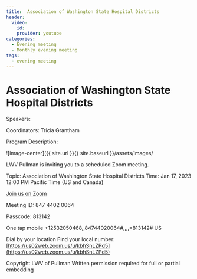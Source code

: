 ```yaml
---
title:  Association of Washington State Hospital Districts
header: 
  video: 
    id:  
    provider: youtube
categories:
  - Evening meeting
  - Monthly evening meeting
tags:
  - evening meeting
---
```


# Association of Washington State Hospital Districts 

Speakers:

Coordinators: Tricia Grantham

Program Description: 


![image-center]({{ site.url }}{{ site.baseurl }}/assets/images/

LWV Pullman is inviting you to a scheduled Zoom meeting.

Topic: Association of Washington State Hospital Districts
Time: Jan 17, 2023 12:00 PM Pacific Time (US and Canada)

[Join us on Zoom](https://us02web.zoom.us/j/84744020064?pwd=QzhVRFBSNTAxYnU5UnlOK01MMjZpQT09)

Meeting ID: 847 4402 0064

Passcode: 813142

One tap mobile +12532050468,,84744020064#,,,,*813142# US

Dial by your location
Find your local number: [https://us02web.zoom.us/u/kbhSnLZPd5](https://us02web.zoom.us/u/kbhSnLZPd5)

Copyright LWV of Pullman
Written permission required for full or partial embedding

<!---change the title to whatever you want the post to be titled
change the ID out to the end of the youtube link https://youtu.be/r61ARK4Qv9c -->
